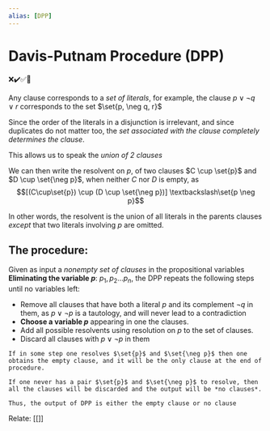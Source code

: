 ```yaml
---
alias: [DPP]
---
```

# Davis-Putnam Procedure (DPP)
❌✔️✅📗

Any clause corresponds to a *set of literals*, for example, the clause $p \lor \neg q \lor r$ corresponds to the set $\set{p, \neg q, r}$

Since the order of the literals in a disjunction is irrelevant, and since duplicates do not matter too, the *set associated with the clause completely determines the clause*.

This allows us to speak the *union of 2 clauses*

We can then write the resolvent on $p$, of two clauses $C \cup \set{p}$ and $D \cup \set{\neg p}$, when neither $C$ nor $D$ is empty, as 
$$[(C\cup\set{p}) \cup (D \cup \set{\neg p})] \textbackslash\set{p \neg p}$$

In other words, the resolvent is the union of all literals in the parents clauses *except*  that two literals involving $p$ are omitted.

## The procedure:
Given as input a *nonempty set of clauses* in the propositional variables 
**Eliminating the variable $p$**:
$p_1,p_2...p_n$, the DPP repeats the following steps until no variables left:
- Remove all clauses that have both a literal $p$ and its complement $\neg q$ in them, as $p \lor \neg p$ is a tautology, and will never lead to a contradiction
- **Choose a variable $p$** appearing in one the clauses.
- Add all possible resolvents using resolution on $p$ to the set of clauses.
- Discard all clauses with $p \lor \neg p$ in them
```ad-note
If in some step one resolves $\set{p}$ and $\set{\neg p}$ then one obtains the empty clause, and it will be the only clause at the end of procedure.

If one never has a pair $\set{p}$ and $\set{\neg p}$ to resolve, then all the clauses will be discarded and the output will be *no clauses*.

Thus, the output of DPP is either the empty clause or no clause

```
Relate: [[]]